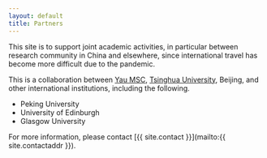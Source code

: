 ```yaml
---
layout: default
title: Partners
---
```


This site is to support joint academic activities, in particular between research community in China and elsewhere, since international travel has become more difficult due to the pandemic.

This is a collaboration between [Yau MSC](https://ymsc.tsinghua.edu.cn/), [Tsinghua University](http://www.tsinghua.edu.cn/publish/thu2018en/index.html), Beijing, and other international institutions, including the following.

* Peking University
* University of Edinburgh
* Glasgow University

For more information, please contact [{{ site.contact }}](mailto:{{ site.contactaddr }}).
